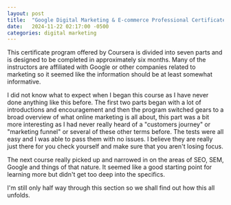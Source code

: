 ```yaml
---
layout: post
title:  "Google Digital Marketing & E-commerce Professional Certificate"
date:   2024-11-22 02:17:00 -0500
categories: digital marketing
---
```


This certificate program offered by Coursera is divided into seven parts and is designed to be completed in approximately six months. Many of the instructors are affiliated with Google or other companies related to marketing so it seemed like the information should be at least somewhat informative.

I did not know what to expect when I began this course as I have never done anything like this before. The first two parts began with a lot of introductions and encouragement and then the program switched gears to a broad overview of what online marketing is all about, this part was a bit more interesting as I had never really heard of a "customers journey" or "marketing funnel" or several of these other terms before. The tests were all easy and I was able to pass them with no issues. I believe they are really just there for you check yourself and make sure that you aren't losing focus.

The next course really picked up and narrowed in on the areas of SEO, SEM, Google and things of that nature. It seemed like a good starting point for learning more but didn't get too deep into the specifics. 

I'm still only half way through this section so we shall find out how this all unfolds.